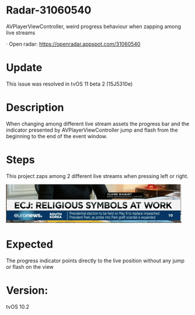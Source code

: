 # Radar-31060540

AVPlayerViewController, weird progress behaviour when zapping among live streams

· Open radar: https://openradar.appspot.com/31060540

# Update

This issue was resolved in tvOS 11 beta 2 (15J5310e)

# Description
When changing among different live stream assets the progress bar and the indicator presented by AVPlayerViewController jump and flash from the beginning to the end of the event window.

# Steps

This project zaps among 2 different live streams when pressing left or right.

![](preview.gif)


# Expected
The progress indicator points directly to the live position without any jump or flash on the view

# Version:
tvOS 10.2
